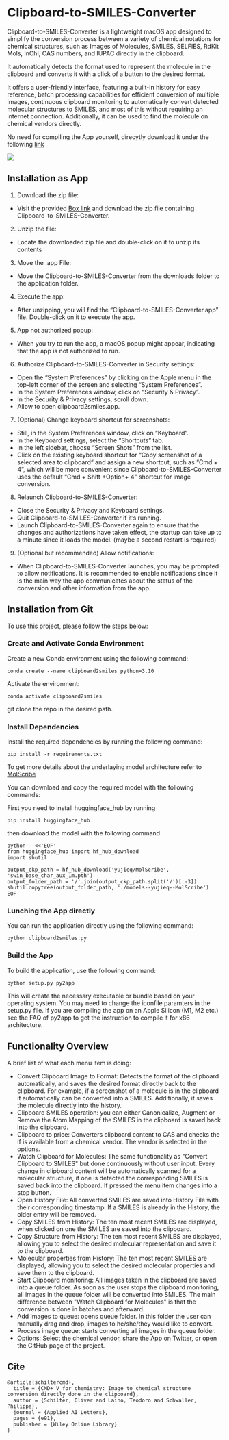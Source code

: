 # Clipboard-to-SMILES-Converter
Clipboard-to-SMILES-Converter is a lightweight macOS app designed to simplify the conversion process between a variety of chemical notations for chemical structures, such as Images of Molecules, SMILES, SELFIES, RdKit Mols, InChI, CAS numbers, and IUPAC directly in the clipboard.

It automatically detects the format used to represent the molecule in the clipboard and converts it with a click of a button to the desired format.

It offers a user-friendly interface, featuring a built-in history for easy reference, batch processing capabilities for efficient conversion of multiple images, continuous clipboard monitoring to automatically convert detected molecular structures to SMILES, and most of this without requiring an internet connection. Additionally, it can be used to find the molecule on chemical vendors directly.

No need for compiling the App yourself, direcytly download it under the following [link](https://ibm.box.com/v/clipboard2smiles)

![](paper/Clipboard2SMILES.png)

## Installation as App

1. Download the zip file:
 - Visit the provided [Box link](https://ibm.box.com/v/clipboard2smiles) and download the zip file containing Clipboard-to-SMILES-Converter.
2. Unzip the file:
 - Locate the downloaded zip file and double-click on it to unzip its contents
3. Move the .app File:
 -  Move the Clipboard-to-SMILES-Converter from the downloads folder to the application folder.
4. Execute the app:
 - After unzipping, you will find the “Clipboard-to-SMILES-Converter.app” file. Double-click on it to execute the app.
5. App not authorized popup:
 - When you try to run the app, a macOS popup might appear, indicating that the app is not authorized to run.
6. Authorize Clipboard-to-SMILES-Converter in Security settings:
 - Open the “System Preferences” by clicking on the Apple menu in the top-left corner of the screen and selecting “System Preferences”.
 - In the System Preferences window, click on “Security & Privacy”.
 - In the Security & Privacy settings, scroll down.
 - Allow to open clipboard2smiles.app.
7. (Optional) Change keyboard shortcut for screenshots:
 - Still, in the System Preferences window, click on “Keyboard”.
 - In the Keyboard settings, select the “Shortcuts” tab.
 - In the left sidebar, choose “Screen Shots” from the list.
 - Click on the existing keyboard shortcut for “Copy screenshot of a selected area to clipboard“ and assign a new shortcut, such as “Cmd + 4”, which will be more convenient since Clipboard-to-SMILES-Converter uses the default “Cmd + Shift +Option+ 4" shortcut for image conversion.
8. Relaunch Clipboard-to-SMILES-Converter:
 - Close the Security & Privacy and Keyboard settings.
 - Quit Clipboard-to-SMILES-Converter if it’s running.
 - Launch Clipboard-to-SMILES-Converter again to ensure that the changes and authorizations have taken effect, the startup can take up to a minute since it loads the model. (maybe a second restart is required) 
9. (Optional but recommended) Allow notifications:
 - When Clipboard-to-SMILES-Converter launches, you may be prompted to allow notifications. It is recommended to enable notifications since it is the main way the app communicates about the status of the conversion and other information from the app.


## Installation from Git

To use this project, please follow the steps below:

### Create and Activate Conda Environment
Create a new Conda environment using the following command:

```
conda create --name clipboard2smiles python=3.10
```
Activate the environment:
```
conda activate clipboard2smiles
```
git clone the repo in the desired path.
### Install Dependencies
Install the required dependencies by running the following command:
```
pip install -r requirements.txt 
```

To get more details about the underlaying model architecture refer to [MolScribe](https://github.com/thomas0809/MolScribe)

You can download and copy the required model with the following commands:

First you need to install huggingface_hub by running 
```
pip install huggingface_hub
```

then download the model with the following command

```
python - <<'EOF'
from huggingface_hub import hf_hub_download
import shutil

output_ckp_path = hf_hub_download('yujieq/MolScribe', 'swin_base_char_aux_1m.pth')
output_folder_path = '/'.join(output_ckp_path.split('/')[:-3])
shutil.copytree(output_folder_path, './models--yujieq--MolScribe')
EOF
```



### Lunching the App directly 
You can run the application directly using the following command:

```
python clipboard2smiles.py
```

### Build the App
To build the application, use the following command:

```
python setup.py py2app
```
This will create the necessary executable or bundle based on your operating system.
You may need to change the iconfile paramters in the setup.py file. If you are compiling the app on an Apple Silicon (M1, M2 etc.) see the FAQ of py2app to get the instruction to compile it for x86 architecture.


## Functionality Overview
A brief list of what each menu item is doing:

- Convert Clipboard Image to Format: Detects the format of the clipboard automatically, and saves the desired format directly back to the clipboard. For example, if a screenshot of a molecule is in the clipboard it automatically can be converted into a SMILES. Additionally, it saves the molecule directly into the history.
- Clipboard SMILES operation: you can either Canonicalize, Augment or Remove the Atom Mapping of the SMILES in the clipboard is saved back into the clipboard.
- Clipboard to price: Converters clipboard content to CAS and checks the if is available from a chemical vendor. The vendor is selected in the options. 
- Watch Clipboard for Molecules: The same functionality as "Convert Clipboard to SMILES" but done continuously without user input. Every change in clipboard content will be automatically scanned for a molecular structure, if one is detected the corresponding SMILES is saved back into the clipboard. If pressed the menu item changes into a stop button.
- Open History File: All converted SMILES are saved into History File with their corresponding timestamp. If a SMILES is already in the History, the older entry will be removed. 
- Copy SMILES from History: The ten most recent SMILES are displayed, when clicked on one the SMILES are saved into the clipboard.
- Copy Structure from History: The ten most recent SMILES are displayed, allowing you to select the desired molecular representation and save it to the clipboard.
- Molecular properties from History: The ten most recent SMILES are displayed, allowing you to select the desired molecular properties and save them to the clipboard.
- Start Clipboard monitoring: All images taken in the clipboard are saved into a queue folder. As soon as the user stops the clipboard monitoring, all images in the queue folder will be converted into SMILES. The main difference between "Watch Clipboard for Molecules" is that the conversion is done in batches and afterward. 
- Add images to queue: opens queue folder. In this folder the user can manually drag and drop, images to he/she/they would like to convert.
- Process image queue: starts converting all images in the queue folder.
- Options: Select the chemical vendor, share the App on Twitter, or open the GitHub page of the project.

## Cite
```
@article{schiltercmd+,
  title = {CMD+ V for chemistry: Image to chemical structure conversion directly done in the clipboard},
  author = {Schilter, Oliver and Laino, Teodoro and Schwaller, Philippe},
  journal = {Applied AI Letters},
  pages = {e91},
  publisher = {Wiley Online Library}
}
```
